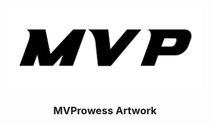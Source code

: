 <p align="center">
  <picture>
    <source media="(prefers-color-scheme: dark)" srcset="identity/text/white/mvprowess-text-white.png">
    <img src="identity/text/white/mvprowess-text-white.png" height="128">
  </picture>
  <h3 align="center">MVProwess Artwork</h1>
</p>
